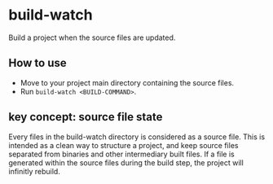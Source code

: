 # build-watch
Build a project when the source files are updated.

## How to use
* Move to your project main directory containing the source files.
* Run `build-watch <BUILD-COMMAND>`.

## key concept: source file state
Every files in the build-watch directory is considered as a source file. This is intended as a clean way to structure a project, and keep source files separated from binaries and other intermediary built files. If a file is generated within the source files during the build step, the project will infinitly rebuild.
